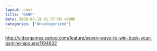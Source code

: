 ```yaml
---
layout: post
title: "BARF"
date: 2008-03-19 01:37:00 +0000
categories: ["Uncategorized"]
---
```


http://videogames.yahoo.com/feature/seven-ways-to-win-back-your-gaming-spouse/1194632